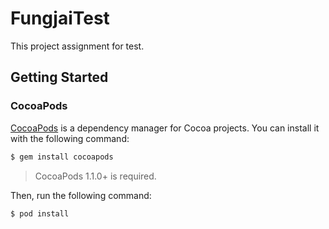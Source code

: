 # FungjaiTest

This project assignment for test.

## Getting Started

### CocoaPods

[CocoaPods](http://cocoapods.org) is a dependency manager for Cocoa projects. You can install it with the following command:

```bash
$ gem install cocoapods
```

> CocoaPods 1.1.0+ is required.

Then, run the following command:
```
$ pod install
```



